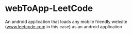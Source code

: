 # webToApp-LeetCode
An android application that loads any mobile friendly website (www.leetcode.com in this case) as an android application
